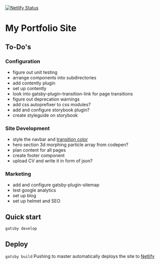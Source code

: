 [![Netlify Status](https://api.netlify.com/api/v1/badges/fc0a3131-0c25-4b3a-a183-1a44c9e614be/deploy-status)](https://app.netlify.com/sites/gatsby-portfolio-anand/deploys)

# My Portfolio Site

## To-Do's

### Configuration 
- figure out unit testing
- arrange components into subdirectories
- add contently plugin
- set up contently
- look into gatsby-plugin-transition-link for page transitions
- figure out deprecation warnings
- add css autoprefixer to css modules?
- add and configure storybook plugin?
- create styleguide on storybook

### Site Development
- style the navbar and [transition color](https://transitionlink.tylerbarnes.ca/docs/anilink/)
- hero section 3d morphing particle array from codepen?
- plan content for all pages
- create footer component
- upload CV and write it in form of json?

### Marketing
- add and configure gatsby-plugin-sitemap
- test google analytics
- set up blog
- set up helmet and SEO

## Quick start
`gatsby develop`

## Deploy
`gatsby build`
Pushing to master automatically deploys the site to [Netlify](https://gatsby-portfolio-anand.netlify.com/)